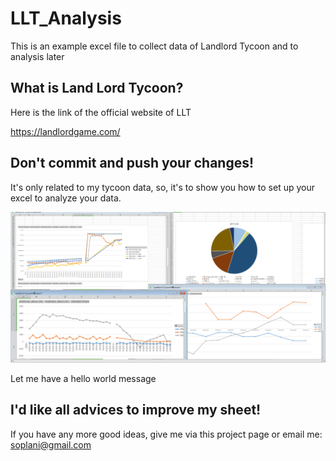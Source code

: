 # LLT_Analysis

This  is an example excel file to collect data of Landlord Tycoon and to analysis later

## What is Land Lord Tycoon?

Here is the link of the official website of LLT

https://landlordgame.com/

## Don't commit and push your changes!

It's only related to my tycoon data, so, it's to show you how to set up your excel to analyze your data.

![](https://github.com/Aesuib/LLT_Analysis/blob/master/LLTShot.PNG)

Let me have a hello world message 
## I'd like all advices to improve my sheet!

If you have any more good ideas, give me via this project page or email me: soplani@gmail.com



